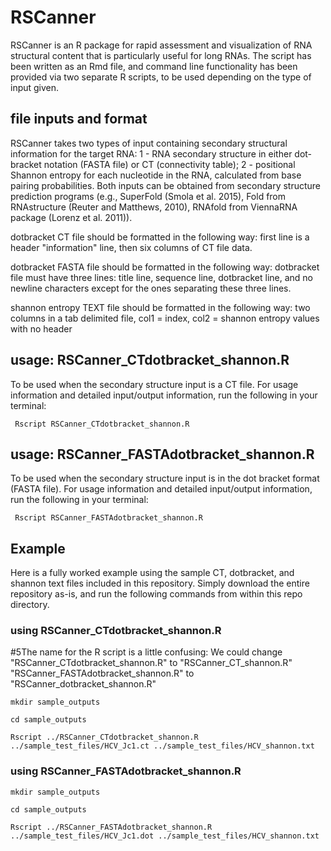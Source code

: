 # RSCanner

RSCanner is an R package for rapid assessment and visualization of RNA structural content that is particularly useful for long RNAs. The script has been written as an Rmd file, and command line functionality has been provided via two separate R scripts, to be used depending on the type of input given.

## file inputs and format

RSCanner takes two types of input containing secondary structural information for the target RNA: 1 - RNA secondary structure in either dot-bracket notation (FASTA file) or CT (connectivity table); 2 - positional Shannon entropy for each nucleotide in the RNA, calculated from base pairing probabilities. Both inputs can be obtained from secondary structure prediction programs (e.g., SuperFold (Smola et al. 2015), Fold from RNAstructure (Reuter and Matthews, 2010), RNAfold from ViennaRNA package (Lorenz et al. 2011)).

dotbracket CT file should be formatted in the following way: first line is a header "information" line, then six columns of CT file data.

dotbracket FASTA file should be formatted in the following way: dotbracket file must have three lines: title line, sequence line, dotbracket line, and no newline characters except for the ones separating these three lines.

shannon entropy TEXT file should be formatted in the following way: two columns in a tab delimited file, col1 = index, col2 = shannon entropy values with no header

## usage: RSCanner_CTdotbracket_shannon.R
To be used when the secondary structure input is a CT file.
For usage information and detailed input/output information, run the following in your terminal:

```
 Rscript RSCanner_CTdotbracket_shannon.R
```


## usage: RSCanner_FASTAdotbracket_shannon.R
To be used when the secondary structure input is in the dot bracket format (FASTA file).
For usage information and detailed input/output information, run the following in your terminal:

```
 Rscript RSCanner_FASTAdotbracket_shannon.R
```

## Example
Here is a fully worked example using the sample CT, dotbracket, and shannon text files included in this repository. Simply download the entire repository as-is, and run the following commands from within this repo directory.

### using RSCanner_CTdotbracket_shannon.R 
#5The name for the R script is a little confusing: We could change "RSCanner_CTdotbracket_shannon.R" to "RSCanner_CT_shannon.R" "RSCanner_FASTAdotbracket_shannon.R" to "RSCanner_dotbracket_shannon.R"
```
mkdir sample_outputs

cd sample_outputs

Rscript ../RSCanner_CTdotbracket_shannon.R ../sample_test_files/HCV_Jc1.ct ../sample_test_files/HCV_shannon.txt

```

### using RSCanner_FASTAdotbracket_shannon.R
```
mkdir sample_outputs

cd sample_outputs

Rscript ../RSCanner_FASTAdotbracket_shannon.R ../sample_test_files/HCV_Jc1.dot ../sample_test_files/HCV_shannon.txt

```

